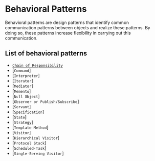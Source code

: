 Behavioral Patterns
===================

Behavioral patterns are design patterns that identify common communication patterns between objects and realize these patterns. By doing so, these patterns increase flexibility in carrying out this communication.

List of behavioral patterns
---------------------------

* [`Chain of Responsibility`](chainofresponsibility)
* [`Command`]
* [`Interpreter`]
* [`Iterator`]
* [`Mediator`]
* [`Memento`]
* [`Null Object`]
* [`Observer or Publish/Subscribe`]
* [`Servant`]
* [`Specification`]
* [`State`]
* [`Strategy`]
* [`Template Method`]
* [`Visitor`]
* [`Hierarchical Visitor`]
* [`Protocol Stack`]
* [`Scheduled-Task`]
* [`Single-Serving Visitor`]